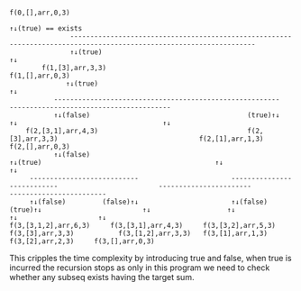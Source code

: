 

                                                                                f(0,[],arr,0,3)
                                                                                    ↑↓(true) == exists
                   --------------------------------------------------------------------------------------------------------------------
                   ↑↓(true)                                                                                                          ↑↓ 
            f(1,[3],arr,3,3)                                                                                                   f(1,[],arr,0,3)
                  ↑↓(true)                                                                                                           ↑↓ 
               --------------------------------------------------------                                                 ----------------------------------------
               ↑↓(false)                                       (true)↑↓                                                 ↑↓                                    ↑↓ 
        f(2,[3,1],arr,4,3)                                     f(2,[3],arr,3,3)                                   f(2,[1],arr,1,3)                      f(2,[],arr,0,3)                
               ↑↓(false)                                             ↑↓(true)                                           ↑↓                                    ↑↓ 
         ---------------------------                       ---------------------------                         -----------------------                    ------------------------
         ↑↓(false)         (false)↑↓                       ↑↓(false)          (true)↑↓                         ↑↓                   ↑↓                   ↑↓                    ↑↓ 
    f(3,[3,1,2],arr,6,3)     f(3,[3,1],arr,4,3)     f(3,[3,2],arr,5,3)      f(3,[3],arr,3,3)           f(3,[1,2],arr,3,3)   f(3,[1],arr,1,3)    f(3,[2],arr,2,3)     f(3,[],arr,0,3)

This cripples the time complexity by introducing true and false, when true is incurred the recursion stops as only in this program we need to check whether any subseq exists having the target sum.